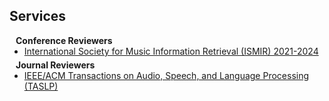 ## Services

<h4 style="margin:0 10px 0;">Conference Reviewers</h4>

<ul style="margin:0 0 5px;">
  <li><a href="https://www.ismir.net"><autocolor>International Society for Music Information Retrieval  (ISMIR) 2021-2024</autocolor></a></li>
</ul>

<h4 style="margin:0 10px 0;">Journal Reviewers</h4>

<ul style="margin:0 0 20px;">
  <li><a href="https://signalprocessingsociety.org/publications-resources/ieeeacm-transactions-audio-speech-and-language-processing"><autocolor>IEEE/ACM Transactions on Audio, Speech, and Language Processing (TASLP)</autocolor></a></li>
</ul>